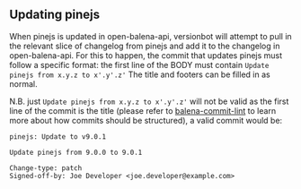 ## Updating pinejs

When pinejs is updated in open-balena-api, versionbot will attempt to pull in the relevant slice of changelog from pinejs and add it to the changelog in open-balena-api. For this to happen, the commit that updates pinejs must follow a specific format: the first line of the BODY must contain `Update pinejs from x.y.z to x'.y'.z'` The title and footers can be filled in as normal.

N.B. just `Update pinejs from x.y.z to x'.y'.z'` will not be valid as the first line of the commit is the title (please refer to [balena-commit-lint](https://github.com/balena-io/resin-commit-lint) to learn more about how commits should be structured), a valid commit would be:

```
pinejs: Update to v9.0.1

Update pinejs from 9.0.0 to 9.0.1

Change-type: patch
Signed-off-by: Joe Developer <joe.developer@example.com>
```
